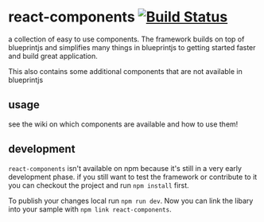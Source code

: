 # react-components [![Build Status](https://travis-ci.org/zwenza/react-components.svg?branch=master)](https://travis-ci.org/zwenza/react-components)
a collection of easy to use components. 
The framework builds on top of blueprintjs and simplifies many things 
in blueprintjs to getting started faster and build great application.

This also contains some additional components that are not available in blueprintjs

## usage
see the wiki on which components are available and how to use them!

## development
`react-components` isn't available on npm because it's still in a very early development phase.
if you still want to test the framework or contribute to it you can checkout the project and run
`npm install` first. 

To publish your changes local run `npm run dev`. 
Now you can link the libary into your sample with `npm link react-components`.
